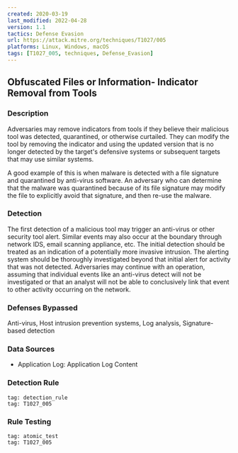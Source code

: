 ```yaml
---
created: 2020-03-19
last_modified: 2022-04-28
version: 1.1
tactics: Defense Evasion
url: https://attack.mitre.org/techniques/T1027/005
platforms: Linux, Windows, macOS
tags: [T1027_005, techniques, Defense_Evasion]
---
```


## Obfuscated Files or Information- Indicator Removal from Tools

### Description

Adversaries may remove indicators from tools if they believe their malicious tool was detected, quarantined, or otherwise curtailed. They can modify the tool by removing the indicator and using the updated version that is no longer detected by the target's defensive systems or subsequent targets that may use similar systems.

A good example of this is when malware is detected with a file signature and quarantined by anti-virus software. An adversary who can determine that the malware was quarantined because of its file signature may modify the file to explicitly avoid that signature, and then re-use the malware.

### Detection

The first detection of a malicious tool may trigger an anti-virus or other security tool alert. Similar events may also occur at the boundary through network IDS, email scanning appliance, etc. The initial detection should be treated as an indication of a potentially more invasive intrusion. The alerting system should be thoroughly investigated beyond that initial alert for activity that was not detected. Adversaries may continue with an operation, assuming that individual events like an anti-virus detect will not be investigated or that an analyst will not be able to conclusively link that event to other activity occurring on the network.

### Defenses Bypassed

Anti-virus, Host intrusion prevention systems, Log analysis, Signature-based detection

### Data Sources

  - Application Log: Application Log Content
### Detection Rule

```query
tag: detection_rule
tag: T1027_005
```

### Rule Testing

```query
tag: atomic_test
tag: T1027_005
```
